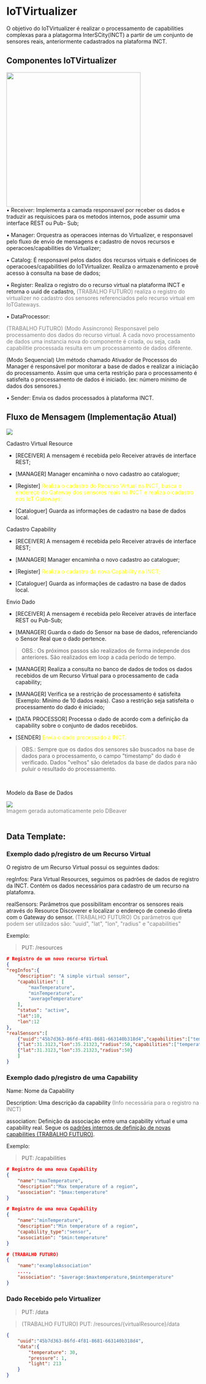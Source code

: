 # IoTVirtualizer

O objetivo do IoTVirtualizer é realizar o processamento de capabilities complexas para a platagorma InterSCity(INCT) a partir de um conjunto de sensores reais, anteriormente cadastrados na plataforma INCT.

## Componentes IoTVirtualizer
<img src="Virtualizer.png" width="350">
<br>
• Receiver: Implementa a camada responsavel por receber os dados e traduzir as
requisicoes para os metodos internos, pode assumir uma interface REST ou Pub-
Sub;

• Manager: Orquestra as operacoes internas do Virtualizer, e responsavel pelo
fluxo de envio de mensagens e cadastro de novos recursos e operacoes/capabilities
do Virtualizer;

• Catalog: É responsavel pelos dados dos recursos virtuais e definicoes de
operacooes/capabilities do IoTVirtualizer. Realiza o armazenamento e provê acesso à consulta na base de dados;

• Register: Realiza o registro do o recurso virtual na plataforma INCT e retorna o uuid de cadastro,<span style="color: gray"> (TRABALHO FUTURO) realiza o registro do virtualizer no cadastro dos sensores referenciados pelo recurso virtual em IoTGateways.</span>

• DataProcessor: 

<span style="color: gray"> (TRABALHO FUTURO) (Modo Assíncrono) Responsavel pelo processamento dos dados do recurso virtual. A cada novo processamento de dados uma instancia nova do componente é criada, ou seja, cada capabilitie processada resulta em um processamento de dados diferente. </span> 

(Modo Sequencial) Um método chamado Ativador de Processos do Manager é responsável por monitorar a base de dados e realizar a iniciação do processamento. Assim que uma certa restrição para o processamento é satisfeita o processamento de dados é iniciado. (ex: número mínimo de dados dos sensores.)

• Sender: Envia os dados processados à plataforma INCT.

## Fluxo de Mensagem (Implementação Atual)
<img src="virtualizer_fluxo.png">

Cadastro Virtual Resource

- [RECEIVER] A mensagem é recebida pelo Receiver através de interface REST;

- [MANAGER] Manager encaminha o novo cadastro ao cataloguer;

- [Register] <span style="color: yellow"> Realiza o cadastro do Recurso Virtual na INCT, busca o endereço do Gateway dos sensores reais na INCT e realiza o cadastro nos IoT Gateways; </span>

- [Cataloguer] Guarda as informações de cadastro na base de dados local.

Cadastro Capability

- [RECEIVER] A mensagem é recebida pelo Receiver através de interface REST;

- [MANAGER] Manager encaminha o novo cadastro ao cataloguer;

-  [Register] <span style="color: yellow"> Realiza o cadastro da nova Capability na INCT; </span>

- [Cataloguer] Guarda as informações de cadastro na base de dados local.

Envio Dado
- [RECEIVER] A mensagem é recebida pelo Receiver através de interface REST ou Pub-Sub;

- [MANAGER] Guarda o dado do Sensor na base de dados, referenciando o Sensor Real que o dado pertence.

>OBS.: Os próximos passos são realizados de forma independe dos anteriores. São realizados em loop a cada período de tempo.

- [MANAGER] Realiza a consulta no banco de dados de todos os dados recebidos de um Recurso Virtual para o processamento de cada capability;

- [MANAGER] Verifica se a restrição de processamento é satisfeita (Exemplo: Minímo de 10 dados reais). Caso a restrição seja satisfeita o processamento do dado é iniciado;

- [DATA PROCESSOR] Processa o dado de acordo com a definição da capability sobre o conjunto de dados recebidos.

- [SENDER] <span style="color: yellow"> Envia o dado processado à INCT. </span>

>OBS.: Sempre que os dados dos sensores são buscados na base de dados para o processamento, o campo "timestamp" do dado é verificado. Dados "velhos" são deletados da base de dados para não puluir o resultado do processamento.

<br>

Modelo da Base de Dados

<img src="relacionamento_basededados.png">
<br>
<span style="color:gray"> Imagem gerada automaticamente pelo DBeaver</span>
<br>
<br>

## Data Template: 

### Exemplo dado p/registro de um Recurso Virtual

O registro de um Recurso Virtual possui os seguintes dados:

regInfos: Para Virtual Resources, seguimos os padrões de dados de registro da INCT. Contém os dados necessários para cadastro de um recurso na platafomra.

realSensors: Parâmetros que possibilitam encontrar os sensores reais através do Resource Discoverer e localizar o endereço de conexão direta com o Gateway do sensor. <span style="color: gray"> (TRABALHO FUTURO) Os parâmetros que podem ser utilizados são: "uuid", "lat", "lon", "radius" e "capabilities" </span>

Exemplo:

>PUT: /resources

```json
# Registro de um novo recurso Virtual
{
"regInfos":{
	"description": "A simple virtual sensor",
	"capabilities": [
		"maxTemperature",
		"minTemperature",
		"averageTemperature"
	],
	"status": "active",
	"lat":10,
	"lon":12
},
"realSensors":[
	{"uuid":"45b7d363-86fd-4f81-8681-663140b318d4","capabilities":["temperature"]},
	{"lat":31.3123,"lon":35.21323,"radius":50,"capabilities":["temperature","pressure"]},
	{"lat":31.3123,"lon":35.21323,"radius":50}
	]
}
```

### Exemplo dado p/registro de uma Capability

Name: Nome da Capability

Description: Uma descrição da capability <span style="color: gray"> (Info necessária para o registro na INCT) </span>

association: Definição da associação entre uma capability virtual e uma capability real. Segue os [padrões internos de definição de novas capabilities (TRABALHO FUTURO)](defCapability.md).

Exemplo:

>PUT: /capabilities

```json
# Registro de uma nova Capability
{
	"name":"maxTemperature",
	"description":"Max temperature of a region",
	"association": "$max:temperature" 
}                                           
```
```json
# Registro de uma nova Capability
{
	"name":"minTemperature",
	"description":"Min temperature of a region",
	"capability_type":"sensor",
	"association": "$min:temperature" 
}                                           
```
```json
# (TRABALHO FUTURO)
{
	"name":"exampleAssociation"
	....,
	"association": "$average:$maxtemperature,$mintemperature" 
}                                           
```
### Dado Recebido pelo Virtualizer

>PUT: /data <span style="color: gray">

><span style="color: gray">(TRABALHO FUTURO) PUT: /resources/{virtualResource}/data</span>
```json
{
	"uuid":"45b7d363-86fd-4f81-8681-663140b318d4",
	"data":{
		"temperature": 30,
		"pressure": 1,
		"light": 213
	}
}
```

